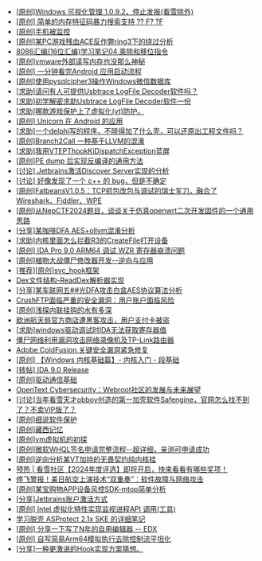 + [[原创]Windows 可视化管理 1.0.9.2，停止发报(看雪除外)](https://bbs.kanxue.com/thread-284075.htm)
+ [[原创] 简单的内存特征码暴力搜索支持 ?? F? ?F](https://bbs.kanxue.com/thread-284451.htm)
+ [[原创]手机被监控](https://bbs.kanxue.com/thread-259365.htm)
+ [[原创]某PC游戏残血ACE反作弊ring3下的绕过分析](https://bbs.kanxue.com/thread-284667.htm)
+ [8086汇编(16位汇编)学习笔记04.乘除和移位指令](https://bbs.kanxue.com/thread-284989.htm)
+ [[原创]vmware外部读写内存也没那么神秘](https://bbs.kanxue.com/thread-284956.htm)
+ [[原创] 一分钟看完Android 应用启动流程](https://bbs.kanxue.com/thread-284686.htm)
+ [[原创]使用pysqlcipher3操作Windows微信数据库](https://bbs.kanxue.com/thread-281525.htm)
+ [[求助]请问有人可提供Usbtrace LogFile Decoder软件吗？](https://bbs.kanxue.com/thread-276854.htm)
+ [[求助]初学解密求助Usbtrace LogFile Decoder软件一份](https://bbs.kanxue.com/thread-280205.htm)
+ [[求助]哪款游戏保护上了虚拟化(vt)防护。](https://bbs.kanxue.com/thread-284987.htm)
+ [[原创] Unicorn 在 Android 的应用](https://bbs.kanxue.com/thread-253868.htm)
+ [[求助]一个delphi写的程序，不晓得加了什么壳，可以还原出工程文件吗？](https://bbs.kanxue.com/thread-284991.htm)
+ [[原创]Branch2Call 一种基于LLVM的混淆](https://bbs.kanxue.com/thread-284965.htm)
+ [[求助]我用VTEPThookKiDispatchException蓝屏](https://bbs.kanxue.com/thread-283387.htm)
+ [[原创]PE dump 后实现反编译的通用方法](https://bbs.kanxue.com/thread-284958.htm)
+ [[讨论] Jetbrains激活Discover Server实现的分析](https://bbs.kanxue.com/thread-283941.htm)
+ [[讨论] 好像发现了一个 c++ 的 bug，但是不确定](https://bbs.kanxue.com/thread-284988.htm)
+ [[原创]FatbeansV1.0.5：TCP抓包改包与调试的瑞士军刀，融合了Wireshark、Fiddler、WPE](https://bbs.kanxue.com/thread-284571.htm)
+ [[原创]从NepCTF2024题目，谈谈关于仿真openwrt二次开发固件的一个通用思路](https://bbs.kanxue.com/thread-284126.htm)
+ [[分享]某咖啡DFA AES+ollvm混淆分析](https://bbs.kanxue.com/thread-284992.htm)
+ [[求助]内核里面怎么拦截R3的CreateFile打开设备](https://bbs.kanxue.com/thread-282585.htm)
+ [[原创] IDA Pro 9.0 ARM64 调试 WZR 寄存器崩溃问题](https://bbs.kanxue.com/thread-284993.htm)
+ [[原创]植物大战僵尸修改器开发--逆向与应用](https://bbs.kanxue.com/thread-284929.htm)
+ [[推荐][原创]svc_hook框架](https://bbs.kanxue.com/thread-284713.htm)
+ [Dex文件结构-ReadDex解析器实现](https://bbs.kanxue.com/thread-284995.htm)
+ [[分享]某车联网五##光DFA攻击白盒AES协议算法分析](https://bbs.kanxue.com/thread-284994.htm)
+ [CrushFTP面临严重的安全漏洞：用户账户面临风险](https://bbs.kanxue.com/thread-285002.htm)
+ [[原创]浅探内联挂钩的水有多深](https://bbs.kanxue.com/thread-282877.htm)
+ [欧洲航天局官方商店遭黑客攻击，用户支付卡被盗](https://bbs.kanxue.com/thread-285000.htm)
+ [[求助]windows驱动调试时IDA无法获取寄存器值](https://bbs.kanxue.com/thread-284007.htm)
+ [僵尸网络利用漏洞攻击网络录像机及TP-Link路由器](https://bbs.kanxue.com/thread-284999.htm)
+ [Adobe ColdFusion 关键安全漏洞紧急修复](https://bbs.kanxue.com/thread-284997.htm)
+ [[原创] 【Windows 内核基础篇】- 内核入门 - 段基础](https://bbs.kanxue.com/thread-285005.htm)
+ [[转帖] IDA 9.0 Release](https://bbs.kanxue.com/thread-283917.htm)
+ [[原创]驱动通信基础](https://bbs.kanxue.com/thread-284623.htm)
+ [OpenText Cybersecurity：Webroot社区的发展与未来展望](https://bbs.kanxue.com/thread-285004.htm)
+ [[讨论]当年看雪天才obboy创造的第一加壳软件Safengine，官网怎么找不到了？不卖VIP版了？](https://bbs.kanxue.com/thread-284974.htm)
+ [[原创]细说软件保护](https://bbs.kanxue.com/thread-284629.htm)
+ [[原创]藏西记忆](https://bbs.kanxue.com/thread-266970.htm)
+ [[原创]vm虚拟机的初探](https://bbs.kanxue.com/thread-284883.htm)
+ [[原创]微软WHQL签名申请完整流程--超详细，亲测可申请成功](https://bbs.kanxue.com/thread-282868.htm)
+ [[原创]逆向分析某VT加持的无畏契约纯内核挂](https://bbs.kanxue.com/thread-281181.htm)
+ [预热 | 看雪社区【2024年度评选】即将开启，快来看看有哪些奖项！](https://bbs.kanxue.com/thread-284945.htm)
+ [停飞警报！美日航空上演技术“双重奏”：软件故障与网络攻击](https://bbs.kanxue.com/thread-285008.htm)
+ [[原创]某宝购物APP设备风控SDK-mtop简单分析](https://bbs.kanxue.com/thread-284241.htm)
+ [[分享]Jetbrains账户激活方式](https://bbs.kanxue.com/thread-284298.htm)
+ [[原创] Intel 虚拟化特性实现监视进程API 调用(工具)](https://bbs.kanxue.com/thread-283716.htm)
+ [学习脱壳 ASProtect 2.1x SKE 的详细笔记](https://bbs.kanxue.com/thread-283321.htm)
+ [[原创] 分享一下写了N年的自用编辑器 -- EDX](https://bbs.kanxue.com/thread-269628.htm)
+ [[原创] 自写简易Arm64模拟执行去除控制流平坦化](https://bbs.kanxue.com/thread-284890.htm)
+ [[分享]一种更激进的Hook实现方案猜想。](https://bbs.kanxue.com/thread-284824.htm)
